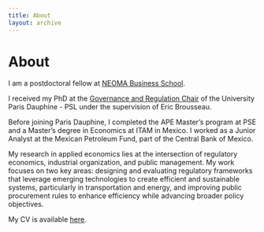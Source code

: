 ```yaml
---
title: About
layout: archive
---
```


<h1>About</h1>

<p>I am a postdoctoral fellow at <a href=\"https://neoma-bs.fr/" title=\"NEOMA BS\">NEOMA Business School</a>.<p> 
<p>I received my PhD at the <a href=\"https://chairgovreg.fondation-dauphine.fr/" title=\"GovReg\">Governance and Regulation Chair</a> of the University Paris Dauphine - PSL under the supervision of Eric Brousseau.<p>
<p>Before joining Paris Dauphine, I completed the APE Master’s program at PSE and a Master’s degree in Economics at ITAM in Mexico. I worked as a Junior Analyst at the Mexican Petroleum Fund, part of the Central Bank of Mexico.<p>
<p>My research in applied economics lies at the intersection of regulatory economics, industrial organization, and public management. My work focuses on two key areas: designing and evaluating regulatory frameworks that leverage emerging technologies to create efficient and sustainable systems, particularly in transportation and energy, and improving public procurement rules to enhance efficiency while advancing broader policy objectives.<p>
<p>My CV is available <a href="assets/CV_IsacO.pdf" title="CV">here</a>.</p>



